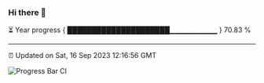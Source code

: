 ### Hi there 👋

⏳ Year progress { █████████████████████▁▁▁▁▁▁▁▁▁ } 70.83 %

---

⏰ Updated on Sat, 16 Sep 2023 12:16:56 GMT

![Progress Bar CI](https://github.com/liununu/liununu/workflows/Progress%20Bar%20CI/badge.svg)
